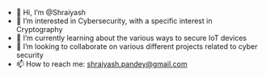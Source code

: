- 👋 Hi, I’m @Shraiyash
- 👀 I’m interested in Cybersecurity, with a specific interest in Cryptography
- 🌱 I’m currently learning about the various ways to secure IoT devices
- 💞️ I’m looking to collaborate on various different projects related to cyber security
- 📫 How to reach me: shraiyash.pandey@gmail.com

<!---
Shraiyash/Shraiyash is a ✨ special ✨ repository because its `README.md` (this file) appears on your GitHub profile.
You can click the Preview link to take a look at your changes.
--->
